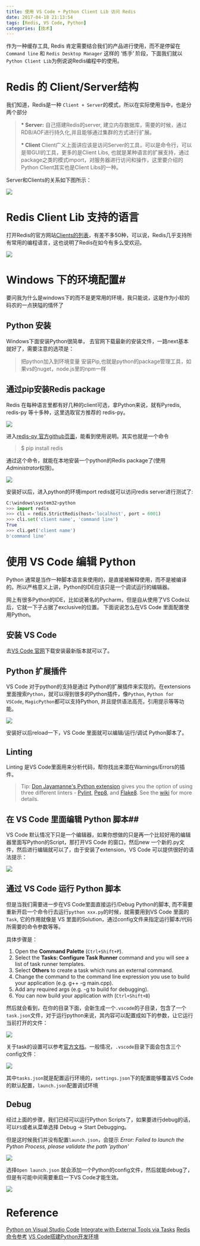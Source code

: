 ```yaml
---
title: 使用 VS Code + Python Client Lib 访问 Redis
date: 2017-04-18 21:13:54
tags: [Redis, VS Code, Python]
categories: [技术]
---
```


作为一种缓存工具, Redis 肯定需要结合我们的产品进行使用，而不是停留在`Command line` 和 `Redis Desktop Manager` 这样的 ‘练手’ 阶段，下面我们就以`Python Client Lib`为例说说Redis编程中的使用。

# Redis 的 Client/Server结构 #

我们知道，Redis是一种 `Client + Server`的模式，所以在实际使用当中，也是分两个部分


>__* Server:__
>自己搭建Redis的server, 建立内存数据库，需要的时候，通过RDB/AOF进行持久化,并且能够通过集群的方式进行扩展。
>
>__* Client__
>Client广义上面讲应该是访问Server的工具，可以是命令行，可以是带GUI的工具，更多的是Client Libs, 也就是某种语言的扩展支持，通过package之类的模式import，对服务器进行访问和操作，这里要介绍的Python Client其实也是Client Libs的一种。

Server和Clients的关系如下图所示：

![](redis_in_windows.svg)

# Redis Client Lib 支持的语言 #

打开Redis的官方网站[Clients的列表](https://redis.io/clients)，有差不多50种，可以说，Redis几乎支持所有常用的编程语言，这也说明了Redis在如今有多么受欢迎。

![](redis_clients_list.png)

# Windows 下的环境配置#

要问我为什么是windows下的而不是更常用的环境，我只能说，这是作为小软的码农的一点狭隘的情怀了

## Python 安装 ##
Windows下面安装Python很简单， 去官网下载最新的安装文件，一路next基本就好了，需要注意的选项是：
> 把python加入到环境变量
> 安装Pip,也就是python的package管理工具，如果vs的nuget，node.js里的npm一样

## 通过pip安装Redis package ##

Redis 在每种语言里都有好几种的client可选，拿Python来说，就有Pyredis, redis-py 等十多种，这里选取官方推荐的 redis-py。

![](redis-py.png) 
 
进入[redis-py 官方github页面](https://github.com/andymccurdy/redis-py)，能看到使用说明。其实也就是一个命令 


> $ pip install redis


通过这个命令，就能在本地安装一个python的Redis package了(使用 *Administrator*权限)。

![](pip_install_redis.png)

安装好以后，进入python的环境import redis就可以访问redis server进行测试了: 

```python
C:\windows\system32>python
>>> import redis
>>> cli = redis.StrictRedis(host='localhost', port = 6001)
>>> cli.set('client name', 'command line')
True
>>> cli.get('client name')
b'command line'

```

# 使用 VS Code 编辑 Python #
Python 通常是当作一种脚本语言来使用的，是直接被解释使用，而不是被编译的。所以严格意义上讲，Python的IDE应该只是一个调试运行的编辑器。

网上有很多Python的IDE，比如说著名的Pycharm，但是自从使用了VS Code以后，它就一下子占据了exclusive的位置。 下面说说怎么在VS Code 里面配置使用Python。

## 安装 VS Code ##
去[VS Code 官网](https://code.visualstudio.com/)下载安装最新版本就可以了。


## Python 扩展插件 ##

VS Code 对于python的支持是通过 Python的扩展插件来实现的。在extensions里面搜索`Python`，就可以得到很多的Python插件，像`Python`, `Python for VSCode`, `MagicPython`都可以支持Python, 并且提供语法高亮，引用提示等等功能。

![](vscode_python_extension.png)

安装好以后reload一下，VS Code 里面就可以编辑/运行/调试 Python脚本了。

## Linting  ##

Linting 是VS Code里面用来分析代码，帮你找出来潜在Warnings/Errors的插件。
>Tip: [Don Jayamanne's Python extension](https://marketplace.visualstudio.com/items?itemName=donjayamanne.python) gives you the option of using three different linters - [Pylint](https://www.pylint.org/), [Pep8](https://pypi.python.org/pypi/pep8), and [Flake8](https://flake8.readthedocs.io/en/latest/). See the [wiki](https://github.com/DonJayamanne/pythonVSCode/wiki/Linting) for more details.



## 在 VS Code 里面编辑 Python 脚本##

VS Code 默认情况下只是一个编辑器，如果你想做的只是再一个比较好用的编辑器里面写Python的Script，那打开VS Code 的窗口，然后new 一个新的.py文件，然后进行编辑就可以了，由于安装了extension，VS Code 可以提供很好的语法提示：

![](python_editor.png)


## 通过 VS Code 运行 Python 脚本 ##

但是当我们需要进一步在VS Code里面直接运行/Debug Python的脚本, 而不需要重新开启一个命令行去运行`python xxx.py`的时候，就需要用到VS Code 里面的 `Task`, 它的作用就像是 VS 里面的Solution，通过config文件来指定运行脚本/代码所需要的命令参数等等。

具体步骤是：

1. Open the **Command Palette** (`Ctrl+Shift+P`).
2. Select the **Tasks: Configure Task Runner** command and you will see a list of task runner templates.
3. Select **Others** to create a task which runs an external command.
4. Change the command to the command line expression you use to build your application (e.g. g++ -g main.cpp).
5. Add any required args (e.g. -g to build for debugging).
6. You can now build your application with (`Ctrl+Shift+B`)

然后就会看到，在你的目录下面，会新生成一个`.vscode`的子目录，包含了一个`task.json`文件，对于运行python来说，其内容可以配置成如下的参数，让它运行当前打开的文件：

![](task_json.png)

关于task的设置可以参考[官方文档](https://code.visualstudio.com/docs/editor/tasks)。一般情况，`.vscode`目录下面会包含三个config文件：

![](vscode_config.png)

其中`tasks.json`就是配置运行环境的，`settings.json`下的配置能够覆盖VS Code的默认配置，`launch.json`配置调试环境

## Debug ##

经过上面的步骤，我们已经可以运行Python Scripts了，如果要进行debug的话，可以`F5`或者从菜单选择 Debug -> Start Debugging。

但是这时候我们并没有配置`launch.json`，会提示 *Error: Failed to launch the Python Process, please validate the path 'python'*

![](debug_error.png)

选择`Open launch.json` 就会添加一个Python的config文件，然后就能debug了，但是有可能中间需要重启一下VS Code才能生效。

![](debug.png)

# Reference #
[Python on Visual Studio Code](https://code.visualstudio.com/docs/languages/python)
[Integrate with External Tools via Tasks](https://code.visualstudio.com/docs/editor/tasks)
[Redis 命令参考](http://redisdoc.com/)
[VS Code搭建Python开发环境](https://xin053.github.io/2016/06/11/VS%20Code%E6%90%AD%E5%BB%BAPython%E5%BC%80%E5%8F%91%E7%8E%AF%E5%A2%83/)